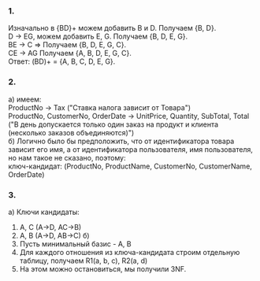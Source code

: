### 1.
Изначально в {BD}+ можем добавить B и D. Получаем {B, D}.  
D -> EG, можем добавить E, G. Получаем {B, D, E, G}.  
BE -> C => Получаем {B, D, E, G, C}.  
CE -> AG Получаем {A, B, D, E, G, C}.   
Ответ: (BD)+ = {A, B, C, D, E, G}.
### 2.
а) имеем:  
ProductNo -> Tax  ("Ставка налога зависит от Товара")  
ProductNo, CustomerNo, OrderDate -> UnitPrice, Quantity, SubTotal, Total ("В день допускается только один заказ на продукт и клиента (несколько заказов объединяются)")  
б) Логично было бы предположить, что от идентификатора товара зависит его имя, а от идентификатора пользователя, имя пользователя, но нам такое не сказано, поэтому:  
ключ-кандидат: (ProductNo, ProductName, CustomerNo, CustomerName, OrderDate)
### 3.
а) Ключи кандидаты:
1. A, C (A->D, AC->B)
2. A, B (A->D, AB->C)
б) 
1. Пусть минимальный базис - A, B
2. Для каждого отношения из ключа-кандидата строим отдельную таблицу, получаем R1(a, b, c), R2(a, d)
3. На этом можно остановиться, мы получили 3NF.
